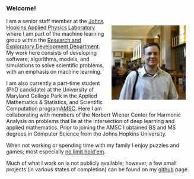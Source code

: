 ### Welcome!


<a href="url"><img src="./images/mjp.jpeg" align="right" height="200" hspace="20" vspace="20"></a>
I am a senior staff member at the [Johns Hopkins Applied Physics Laboratory](http://www.jhuapl.edu) where I am part of the machine learning group within the [Research and Exploratory Development Department]( http://www.jhuapl.edu/ourwork/red/default.asp).
My work here consists of developing software, algorithms, models, and simulations to solve scientific problems, with an emphasis on machine learning. 

I am also currently a part-time student (PhD candidate) at the University of Maryland College Park in the Applied Mathematics & Statistics, and Scientific Computation program[AMSC](http://www.amsc.umd.edu).
Here I am collaborating with members of the Norbert Wiener Center for Harmonic Analysis on problems that lie at the intersection of deep learning and applied mathematics.
Prior to joining the AMSC I obtained BS and MS degrees in Computer Science from the Johns Hopkins University.

When not working or spending time with my family I enjoy puzzles and games; most especially [no limit hold'em](http://forumserver.twoplustwo.com/7/no-limit-holdem/).

Much of what I work on is not publicly available; however, a few small projects (in various states of completion) can be found on my [github](https://github.com/mjpekala) page.
